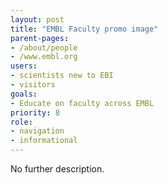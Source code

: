 ```yaml
---
layout: post
title: "EMBL Faculty promo image"
parent-pages:
- /about/people
- /www.embl.org
users:
- scientists new to EBI
- visitors
goals:
- Educate on faculty across EMBL
priority: 8
role:
- navigation
- informational
---
```


No further description.
